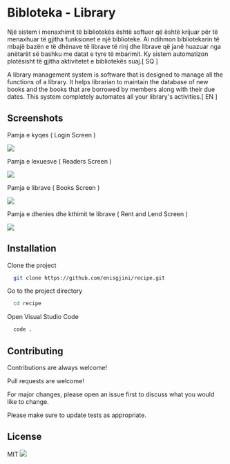 
# Bibloteka - Library

Një sistem i menaxhimit të bibliotekës është softuer që është krijuar për të menaxhuar të gjitha funksionet e një biblioteke. Ai ndihmon bibliotekarin të mbajë bazën e të dhënave të librave të rinj dhe librave që janë huazuar nga anëtarët së bashku me datat e tyre të mbarimit. Ky sistem automatizon plotësisht të gjitha aktivitetet e bibliotekës suaj.[ SQ ]

A library management system is software that is designed to manage all the functions of a library. It helps librarian to maintain the database of new books and the books that are borrowed by members along with their due dates. This system completely automates all your library's activities.[ EN ]

## Screenshots

Pamja e kyqes ( Login Screen )

![](https://i.ibb.co/JRhP2qb/mockuper-6.png)

Pamja e lexuesve ( Readers Screen )

![](https://i.ibb.co/VT6Xx9V/mockuper-7.png)

Pamja e librave ( Books Screen )

![](https://i.ibb.co/M6CZXZv/mockuper-9.png)

Pamja e dhenies dhe kthimit te librave ( Rent and Lend Screen )

![](https://i.ibb.co/BG5ZLN0/mockuper-11.png)


## Installation

Clone the project

```bash
  git clone https://github.com/enisgjini/recipe.git
```

Go to the project directory

```bash
  cd recipe
```

Open Visual Studio Code

```bash
  code .
```

## Contributing

Contributions are always welcome!

Pull requests are welcome!

For major changes, please open an issue first to discuss what you would like to change.

Please make sure to update tests as appropriate.

## License

MIT ![](https://img.shields.io/apm/l/atomic-design-ui.svg?)

